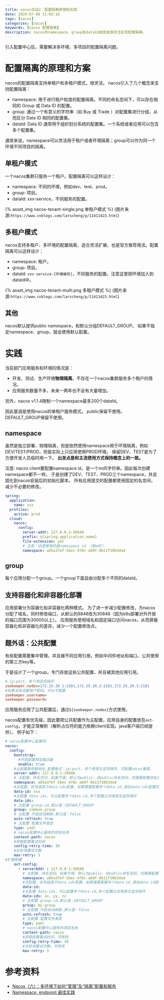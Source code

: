 ```yaml
---
title: nacos实战2：配置隔离原理和实践
date: 2020-07-08 11:02:16
tags: [nacos]
categories: [nacos]
keywords: [nacos 配置隔离]
description: nacos的namespace、group和dataId维度能够灵活实现配置隔离。
---
```


引入配置中心后，需要解决多环境、多项目的配置隔离问题。
<!-- more -->

# 配置隔离的原理和方案

nacos的配置隔离支持单租户和多租户模式，很灵活。
nacos引入了几个概念来支持配置隔离：
- namespace: 用于进行租户粒度的配置隔离。不同的命名空间下，可以存在相同的 Group 或 Data ID 的配置。
- group: 通过一个有意义的字符串（如 Buy 或 Trade ）对配置集进行分组，从而区分 Data ID 相同的配置集。
- dataId: Data ID 通常用于组织划分系统的配置集。一个系统或者应用可以包含多个配置集。

通常来说，namespace可以灵活用于租户或者环境隔离；group可以作为同一个环境不同项目的隔离。

## 单租户模式

一个nacos集群只服务一个租户。配置隔离可以这样设计：
- namespace: 不同的环境，例如dev、test、prod。
- group: 项目。
- dataId: xxx-service，不同服务的配置。

{% asset_img nacos-tenant-single.png 单租户模式 %}
(图片来源:`https://www.cnblogs.com/larscheng/p/11411423.html`)

## 多租户模式

nacos支持多租户、多环境的配置隔离，适合灵活扩展，也是官方推荐用法。配置隔离可以这样设计：
- namespace: 租户。
- group: 项目。
- dataId: `xxx-service-[环境编号]`，不同服务的配置。注意这里把环境加入到dataId中。

{% asset_img nacos-tenant-multi.png 多租户模式 %}
(图片来源:`https://www.cnblogs.com/larscheng/p/11411423.html`)


## 其他

nacos默认提供public namespace，和默认分组DEFAULT_GROUP。
如果不指定namespace、group，就会使用默认配置。


# 实践

当前部门应用服务和环境的情况是：
- 开发、测试、生产环境**物理隔离**。不存在一个nacos集群服务多个租户的情况。
- 应用服务数量不多，未来一两年也不会有大量增加。

另外，nacos v1.1.4限制一个namespace最多200个dataId。

因此基调是使用nacos的单租户服务模式。
public保留不使用。
DEFAULT_GROUP保留不使用。

## namespace

虽然是独立部署、物理隔离，但是依然使用namespace用于环境隔离，例如DEV/TEST/PROD，但是实际上只应用使用PROD环境。
保留DEV、TEST是为了方便开发人员临时用一下。
**出发点是和主流使用方式保持概念上的一致。**

注意: nacos client要配置namespace id，是一个md5字符串。因此每次创建namespace都不一样。
于是创建了DEV、TEST、PROD三个namespace，并且固化到nacos安装后的初始化脚本。
所有应用提交的配置都使用固定的名空间，减少不必要的修改。
```yml
spring:
  application:
    name: xxx
  profiles:
    active: prod
  cloud:
    nacos:
      config:
        server-addr: 127.0.0.1:30848
        prefix: ${spring.application.name}
        file-extension: yml
        # 注意：这里使用的是namespace id （是md5）
        namespace: a85a37ef-5bec-478c-a60f-0b11f10b3da4
```


## group

每个应用分配一个group。一个group下面自由分配多个不同的dataId。

## 支持容器化和非容器化部署

应用部署分为容器化和非容器化两种模式。
为了进一步减少配置修改，为nacos分配了域名，同时修改端口，从默认的8848改为30848（因为k8s部署对外开放的端口范围为30000以上）。
应用服务使用域名和固定端口访问nacos，从而屏蔽容器化和非容器化的差异，减少一个配置修改点。

## 题外话：公共配置

有些配置需要集中管理，并且被不同应用引用，例如中间件地址和端口、公共使用的第三方key等。

于是设计了一个group，专门存放这些公共配置，并且被其他应用引用。
```ini
# ip:port，多个用逗号隔开
zookeeper.nodes=172.25.20.1:2181,172.25.20.2:2181,172.25.20.3:2181
#如果没有设置用户密码，可以不配置
zookeeper.username=
zookeeper.password=
```
应用服务应用了公共配置后，通过`${zookeeper.nodes}`方式使用。

nacos配置有优先级，因此要把公共配置作为主配置，应用自身的配置放在`ext-config`，才能正常解析（解析占位符的能力依赖client实现。java客户端已经提供）。
例子如下：
```yml
# nacos配置中心配置项
nacos:
  config:
    bootstrap:
      #开启配置预加载功能
      enable: true
    #主配置服务器地址,配置格式：ip:port，多个用英文逗号隔开，可配置nacos集群。
    server-addr: 127.0.0.1:30848
    # 主配置，命名空间，如果不填，默认为public，非public命名空间，则需要配置命名空间ID
    namespace: a85a37ef-5bec-478c-a60f-0b11f10b3da4
    #主配置，优先级高于data-ids配置，如果需要配置多个data-id,请在data-ids配置项配置，两者不能同时生效
    data-id: xxx
    #主配置 data-ids，可以配置多个data-id,多个配置之间用英文逗号隔开
    data-ids:
    # 主配置 group-id,默认值：DEFAULT_GROUP
    group: common-group
    # 主配置 开启自动刷新,默认值：false
    auto-refresh: true
    # 主配置 配置文件类型
    type: yaml
    # nacos配置中心服务的项目名称
    context-path: nacos
    #获取配置重试时间
    config-retry-time: 10
    #长轮询重试次数
    max-retry: 3
#扩展配置
    ext-config:
      - serverAddr : 127.0.0.1:30848
        # 主配置，命名空间，如果不填，默认为public，非public命名空间，则需要配置命名空间ID
        namespace: a85a37ef-5bec-478c-a60f-0b11f10b3da4
        #主配置，优先级高于data-ids配置，如果需要配置多个data-id,请在data-id配置项配置，两者不能同时生效
        data-id:
        #主配置 data-ids，可以配置多个data-id,多个配置之间用英文逗号隔开
        data-ids: xx, yy, zz
        # 主配置 group-id,默认值：DEFAULT_GROUP
        group: my-group
        # 主配置 开启自动刷新,默认值：false
        auto-refresh: true
        # 主配置 配置文件类型
        type: yaml
        # nacos配置中心服务的项目名称
        context-path: nacos
        #获取配置重试时间，可修改
        config-retry-time: 10
        #长轮询重试次数，可修改
        max-retry: 3
```

# 参考资料

- [Nacos（六）：多环境下如何“管理”及“隔离”配置和服务](https://www.cnblogs.com/larscheng/p/11411423.html)
- [Namespace, endpoint 最佳实践](https://nacos.io/zh-cn/blog/namespace-endpoint-best-practices.html)

